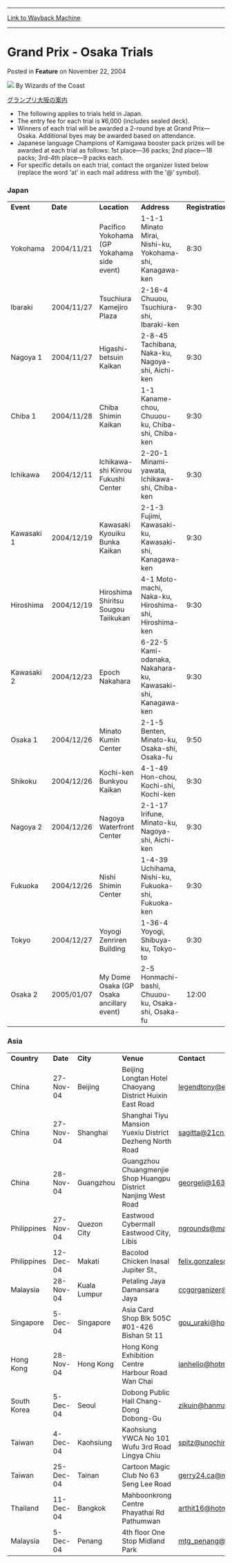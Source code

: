 
---
[Link to Wayback Machine](https://web.archive.org/web/20220807215556/https://magic.wizards.com/en/articles/archive/feature/grand-prix-osaka-trials-2004-11-22)

[_metadata_:author]:- "Wizards of the Coast"
[_metadata_:description]:- "グランプリ大阪の案内 The following applies to trials held in Japan. The entry fee for each trial is ¥6,000 (includes sealed deck). Winners of each trial will be awarded a 2-round bye at Grand Prix—Osaka. Additional byes may be awarded based on attendance. Japanese language Champions of Kamigawa booster pack prizes will be awarded at each trial as follows: 1st place—36 packs; 2nd"
[_metadata_:generator]:- "Drupal 7 (http://drupal.org)"
[_metadata_:node]:- "735756"
[_metadata_:publish_date]:- "2004-11-22"
[_metadata_:source]:- "div-main-content"
[_metadata_:title]:- "Grand Prix - Osaka Trials"
[_metadata_:wayback_capture_timestamp]:- "2022-08-07 21:55:56"
[_metadata_:wayback_raw_url]:- "https://web.archive.org/web/20220807215556id_/https://magic.wizards.com/en/articles/archive/feature/grand-prix-osaka-trials-2004-11-22"
[_metadata_:wayback_url]:- "https://magic.wizards.com/en/articles/archive/feature/grand-prix-osaka-trials-2004-11-22"
---


Grand Prix - Osaka Trials
=========================



 Posted in **Feature**
 on November 22, 2004 






![](https://media.magic.wizards.com/styles/auth_small/public/images/person/wizards_author.jpg)
By Wizards of the Coast












[グランプリ大阪の案内](http://magic.wizards.com/en/articles/archive/feature/grand-prix-osaka-2004-12-10)


* The following applies to trials held in Japan.
* The entry fee for each trial is ¥6,000 (includes sealed deck).
* Winners of each trial will be awarded a 2-round bye at Grand Prix—Osaka. Additional byes may be awarded based on attendance.
* Japanese language Champions of Kamigawa booster pack prizes will be awarded at each trial as follows: 1st place—36 packs; 2nd place—18 packs; 3rd-4th place—9 packs each.
* For specific details on each trial, contact the organizer listed below (replace the word 'at' in each mail address with the '@' symbol).

### Japan




|  |  |  |  |  |  |
| --- | --- | --- | --- | --- | --- |
| **Event** | **Date** | **Location** | **Address** | **Registration** | **Contact** |
| Yokohama | 2004/11/21 | Pacifico Yokohama (GP Yokahama side event) | 1-1-1 Minato Mirai, Nishi-ku, Yokohama-shi, Kanagawa-ken | 8:30 | Ron Foster (ron.foster at wizards.com) |
| Ibaraki | 2004/11/27 | Tsuchiura Kamejiro Plaza | 2-16-4 Chuuou, Tsuchiura-shi, Ibaraki-ken | 9:30 | Takeshi Miyasaka (miyaken at iname.com) |
| Nagoya 1 | 2004/11/27 | Higashi-betsuin Kaikan | 2-8-45 Tachibana, Naka-ku, Nagoya-shi, Aichi-ken | 9:30 | Yuu Kanazawa (dianna at mvb.biglobe.ne.jp) |
| Chiba 1 | 2004/11/28 | Chiba Shimin Kaikan | 1-1 Kaname-chou, Chuuou-ku, Chiba-shi, Chiba-ken | 9:30 | Takeshi Miyasaka (miyaken at iname.com) |
| Ichikawa | 2004/12/11 | Ichikawa-shi Kinrou Fukushi Center | 2-20-1 Minami-yawata, Ichikawa-shi, Chiba-ken | 9:30 | Takeshi Miyasaka (miyaken at iname.com) |
| Kawasaki 1 | 2004/12/19 | Kawasaki Kyouiku Bunka Kaikan | 2-1-3 Fujimi, Kawasaki-ku, Kawasaki-shi, Kanagawa-ken | 9:30 | Tomoya Nakajima (nakajt08 at f2.dion.ne.jp) |
| Hiroshima | 2004/12/19 | Hiroshima Shiritsu Sougou Taiikukan | 4-1 Moto-machi, Naka-ku, Hiroshima-shi, Hiroshima-ken | 9:30 | Ron Foster (ron.foster at wizards.com) |
| Kawasaki 2 | 2004/12/23 | Epoch Nakahara | 6-22-5 Kami-odanaka, Nakahara-ku, Kawasaki-shi, Kanagawa-ken | 9:30 | Tomoya Nakajima (nakajt08 at f2.dion.ne.jp) |
| Osaka 1 | 2004/12/26 | Minato Kumin Center | 2-1-5 Benten, Minato-ku, Osaka-shi, Osaka-fu | 9:50 | Akio Sugaya (akios at xf7.so-net.ne.jp) |
| Shikoku | 2004/12/26 | Kochi-ken Bunkyou Kaikan | 4-1-49 Hon-chou, Kochi-shi, Kochi-ken | 9:30 | Masayuki Kunimitsu (gga01172 at nifty.com) |
| Nagoya 2 | 2004/12/26 | Nagoya Waterfront Center | 2-1-17 Irifune, Minato-ku, Nagoya-shi, Aichi-ken | 9:30 | Yuu Kanazawa (dianna at mvb.biglobe.ne.jp) |
| Fukuoka | 2004/12/26 | Nishi Shimin Center | 1-4-39 Uchihama, Nishi-ku, Fukuoka-shi, Fukuoka-ken | 9:30 | Ron Foster (ron.foster @ wizards.com) |
| Tokyo | 2004/12/27 | Yoyogi Zenriren Building | 1-36-4 Yoyogi, Shibuya-ku, Tokyo-to | 9:30 | Ron Foster (ron.foster @ wizards.com) |
| Osaka 2 | 2005/01/07 | My Dome Osaka (GP Osaka ancillary event) | 2-5 Honmachi-bashi, Chuuou-ku, Osaka-shi, Osaka-fu | 12:00 | Akio Sugaya (akios at xf7.so-net.ne.jp) |

### Asia




|  |  |  |  |  |
| --- | --- | --- | --- | --- |
| **Country** | **Date** | **City** | **Venue** | **Contact** |
| China | 27-Nov-04 | Beijing | Beijing Longtan Hotel Chaoyang District Huixin East Road | [legendtony@elong.com](mailto:legendtony@elong.com) |
| China | 27-Nov-04 | Shanghai | Shanghai Tiyu Mansion Yuexiu District Dezheng North Road | [sagitta@21cn.com](mailto:sagitta@21cn.com) |
| China | 28-Nov-04 | Guangzhou | Guangzhou Chuangmenjie Shop Huangpu District Nanjing West Road | [georgeli@163.net](mailto:georgeli@163.net) |
| Philippines | 27-Nov-04 | Quezon City | Eastwood Cybermall Eastwood City, Libis | [ngrounds@mail.metro.net.ph](mailto:ngrounds@mail.metro.net.ph) |
| Philippines | 12-Dec-04 | Makati | Bacolod Chicken Inasal Jupiter St., | [felix.gonzales@hp.com](mailto:felix.gonzales@hp.com) |
| Malaysia | 28-Nov-04 | Kuala Lumpur | Petaling Jaya Damansara Jaya | [ccgorganizer@myjaring.net](mailto:ccgorganizer@myjaring.net) |
| Singapore | 5-Dec-04 | Singapore | Asia Card Shop Blk 505C #01-426 Bishan St 11 | [gou\_uraki@hotmail.com](mailto:gou_uraki@hotmail.com) |
| Hong Kong | 28-Nov-04 | Hong Kong | Hong Kong Exhibition Centre Harbour Road Wan Chai | [ianhelio@hotmail.com](mailto:ianhelio@hotmail.com) |
| South Korea | 5-Dec-04 | Seoul | Dobong Public Hall Chang-Dong Dobong-Gu | [zikuin@hanmail.net](mailto:zikuin@hanmail.net) |
| Taiwan | 4-Dec-04 | Kaohsiung | Kaohsiung YWCA No 101 Wufu 3rd Road Lingya Chiu | [spitz@unochina.com](mailto:spitz@unochina.com) |
| Taiwan | 25-Dec-04 | Tainan | Cartoon Magic Club No 63 Seng Lee Road | [gerry24.ca@msa.hinet.net](mailto:gerry24.ca@msa.hinet.net) |
| Thailand | 11-Dec-04 | Bangkok | Mahboonkrong Centre Phayathai Rd Pathumwan | [arthit16@hotmail.com](mailto:arthit16@hotmail.com) |
| Malaysia | 5-Dec-04 | Penang | 4th floor One Stop Midland Park | [mtg\_penang@yahoo.com](mailto:mtg_penang@yahoo.com) |







